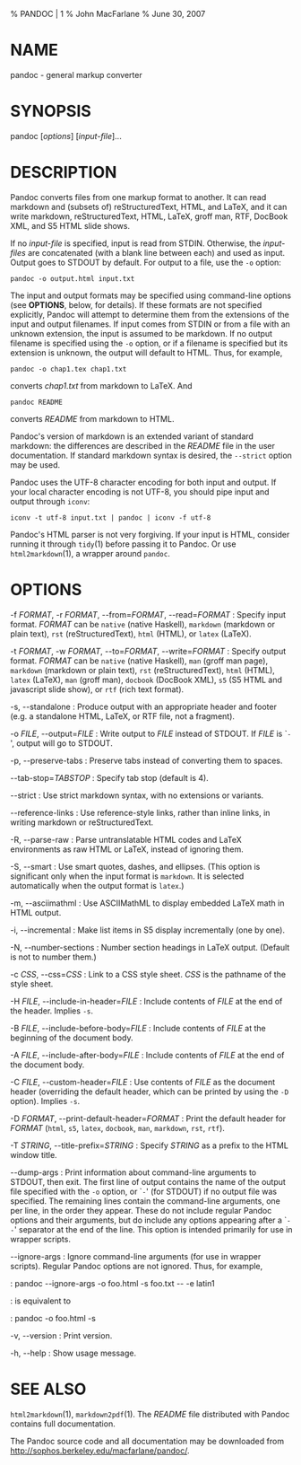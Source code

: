 % PANDOC | 1
% John MacFarlane
% June 30, 2007

# NAME

pandoc - general markup converter

# SYNOPSIS

pandoc [*options*] [*input-file*]...

# DESCRIPTION

Pandoc converts files from one markup format to another. It can
read markdown and (subsets of) reStructuredText, HTML, and LaTeX, and
it can write markdown, reStructuredText, HTML, LaTeX, groff man,
RTF, DocBook XML, and S5 HTML slide shows.

If no *input-file* is specified, input is read from STDIN.
Otherwise, the *input-files* are concatenated (with a blank
line between each) and used as input.  Output goes to STDOUT by
default.  For output to a file, use the `-o` option:

    pandoc -o output.html input.txt

The input and output formats may be specified using command-line options
(see **OPTIONS**, below, for details).  If these formats are not
specified explicitly, Pandoc will attempt to determine them
from the extensions of the input and output filenames.  If input comes
from STDIN or from a file with an unknown extension, the input is assumed
to be markdown.  If no output filename is specified using the `-o`
option, or if a filename is specified but its extension is unknown,
the output will default to HTML.  Thus, for example,

    pandoc -o chap1.tex chap1.txt

converts *chap1.txt* from markdown to LaTeX.  And

    pandoc README

converts *README* from markdown to HTML.

Pandoc's version of markdown is an extended variant of standard
markdown: the differences are described in the *README* file in
the user documentation.  If standard markdown syntax is desired, the
`--strict` option may be used.

Pandoc uses the UTF-8 character encoding for both input and output.
If your local character encoding is not UTF-8, you should pipe input
and output through `iconv`:

    iconv -t utf-8 input.txt | pandoc | iconv -f utf-8

Pandoc's HTML parser is not very forgiving.  If your input is
HTML, consider running it through `tidy`(1) before passing it
to Pandoc.  Or use `html2markdown`(1), a wrapper around `pandoc`.

# OPTIONS

-f *FORMAT*, -r *FORMAT*, --from=*FORMAT*, --read=*FORMAT*
:   Specify input format.  *FORMAT* can be
    `native` (native Haskell), `markdown` (markdown or plain text),
    `rst` (reStructuredText), `html` (HTML), or `latex` (LaTeX).

-t *FORMAT*, -w *FORMAT*, --to=*FORMAT*, --write=*FORMAT*
:   Specify output format.  *FORMAT* can be `native` (native Haskell),
    `man` (groff man page),
    `markdown` (markdown or plain text), `rst` (reStructuredText),
    `html` (HTML), `latex` (LaTeX), `man` (groff man), 
    `docbook` (DocBook XML), `s5` (S5 HTML and javascript slide show),
     or `rtf` (rich text format).

-s, --standalone
:   Produce output with an appropriate header and footer (e.g. a
    standalone HTML, LaTeX, or RTF file, not a fragment).

-o *FILE*, --output=*FILE*
:   Write output to *FILE* instead of STDOUT.  If *FILE* is
    \``-`', output will go to STDOUT.

-p, --preserve-tabs
:   Preserve tabs instead of converting them to spaces.

--tab-stop=*TABSTOP*
:   Specify tab stop (default is 4).

--strict
:   Use strict markdown syntax, with no extensions or variants.

--reference-links
:   Use reference-style links, rather than inline links, in writing markdown
    or reStructuredText.

-R, --parse-raw
:   Parse untranslatable HTML codes and LaTeX environments as raw HTML
    or LaTeX, instead of ignoring them.

-S, --smart
:   Use smart quotes, dashes, and ellipses.  (This option is significant
    only when the input format is `markdown`.  It is selected automatically
    when the output format is `latex`.)

-m, --asciimathml
:   Use ASCIIMathML to display embedded LaTeX math in HTML output.

-i, --incremental
:   Make list items in S5 display incrementally (one by one).

-N, --number-sections
:   Number section headings in LaTeX output.  (Default is not to number
    them.)

-c *CSS*, --css=*CSS*
:   Link to a CSS style sheet.  *CSS* is the pathname of the style sheet.

-H *FILE*, --include-in-header=*FILE*
:   Include contents of *FILE* at the end of the header.  Implies `-s`.

-B *FILE*, --include-before-body=*FILE*
:   Include contents of *FILE* at the beginning of the document body.

-A *FILE*, --include-after-body=*FILE*
:   Include contents of *FILE* at the end of the document body.

-C *FILE*, --custom-header=*FILE*
:   Use contents of *FILE* as the document header (overriding the
    default header, which can be printed by using the `-D` option).
    Implies `-s`.

-D *FORMAT*, --print-default-header=*FORMAT*
:   Print the default header for *FORMAT* (`html`, `s5`, `latex`,
    `docbook`, `man`, `markdown`, `rst`, `rtf`).

-T *STRING*, --title-prefix=*STRING*
:   Specify *STRING* as a prefix to the HTML window title.

--dump-args
:   Print information about command-line arguments to STDOUT, then exit.
    The first line of output contains the name of the output file specified
    with the `-o` option, or \``-`' (for STDOUT) if no output file was
    specified.  The remaining lines contain the command-line arguments,
    one per line, in the order they appear.  These do not include regular
    Pandoc options and their arguments, but do include any options appearing
    after a \``--`' separator at the end of the line.
    This option is intended primarily for use in wrapper scripts.

--ignore-args
:   Ignore command-line arguments (for use in wrapper scripts).
    Regular Pandoc options are not ignored.  Thus, for example,

:       pandoc --ignore-args -o foo.html -s foo.txt -- -e latin1

:   is equivalent to

:       pandoc -o foo.html -s

-v, --version
:   Print version.

-h, --help
:   Show usage message.

# SEE ALSO

`html2markdown`(1),
`markdown2pdf`(1).
The *README* file distributed with Pandoc contains full documentation.

The Pandoc source code and all documentation may be downloaded from
<http://sophos.berkeley.edu/macfarlane/pandoc/>.

